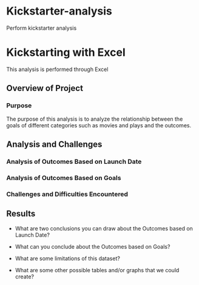 # Kickstarter-analysis
Perform kickstarter analysis
# Kickstarting with Excel
This analysis is performed through Excel
## Overview of Project

### Purpose
The purpose of this analysis is to analyze the relationship between the goals of different categories such as movies and plays and the outcomes. 
## Analysis and Challenges

### Analysis of Outcomes Based on Launch Date

### Analysis of Outcomes Based on Goals

### Challenges and Difficulties Encountered

## Results

- What are two conclusions you can draw about the Outcomes based on Launch Date?

- What can you conclude about the Outcomes based on Goals?

- What are some limitations of this dataset?

- What are some other possible tables and/or graphs that we could create?

